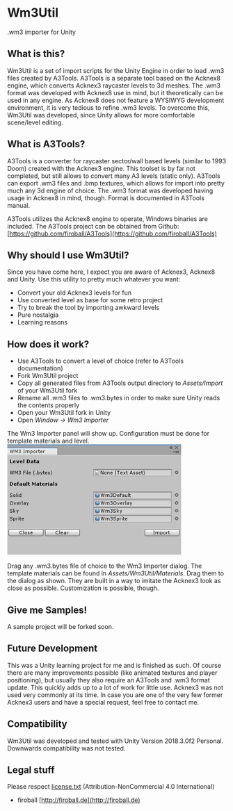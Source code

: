 # Wm3Util
.wm3 importer for Unity

## What is this?

Wm3Util is a set of import scripts for the Unity Engine in order to load .wm3 files created by A3Tools.
A3Tools is a separate tool based on the Acknex8 engine, which converts Acknex3 raycaster levels to 3d meshes.
The .wm3 format was developed with Acknex8 use in mind, but it theoretically can be used in any engine. 
As Acknex8 does not feature a WYSIWYG development environment, it is very tedious to refine .wm3 levels.
To overcome this, Wm3Util was developed, since Unity allows for more comfortable scene/level editing.


## What is A3Tools?

A3Tools is a converter for raycaster sector/wall based levels (similar to 1993 Doom) created with the Acknex3 engine.
This toolset is by far not completed, but still allows to convert many A3 levels (static only).
A3Tools can export .wm3 files and .bmp textures, which allows for import into pretty much any 3d engine of choice.
The .wm3 format was developed having usage in Acknex8 in mind, though. Format is documented in A3Tools manual.

A3Tools utilizes the Acknex8 engine to operate, Windows binaries are included. The A3Tools project can be obtained from Github: 
[https://github.com/firoball/A3Tools](https://github.com/firoball/A3Tools)


## Why should I use Wm3Util?

Since you have come here, I expect you are aware of Acknex3, Acknex8 and Unity.
Use this utility to pretty much whatever you want:

* Convert your old Acknex3 levels for fun
* Use converted level as base for some retro project
* Try to break the tool by importing awkward levels
* Pure nostalgia
* Learning reasons


## How does it work?

* Use A3Tools to convert a level of choice (refer to A3Tools documentation)
* Fork Wm3Util project
* Copy all generated files from A3Tools output directory to *Assets/Import* of your Wm3Util fork
* Rename all .wm3 files to .wm3.bytes in order to make sure Unity reads the contents properly
* Open your Wm3Util fork in Unity
* Open *Window -> Wm3 Importer*

The Wm3 Importer panel will show up. Configuration must be done for template materials and level.
![Wm3 Importer Panel](wm3panel.jpg)

Drag any .wm3.bytes file of choice to the Wm3 Importer dialog.
The template materials can be found in *Assets/Wm3Util/Materials*. Drag them to the dialog as shown.
They are built in a way to imitate the Acknex3 look as close as possible. Customization is possible, though.


## Give me Samples!

A sample project will be forked soon.


## Future Development

This was a Unity learning project for me and is finished as such.
Of course there are many improvements possible (like animated textures and player positioning), 
but usually they also require an A3Tools and .wm3 format update.
This quickly adds up to a lot of work for little use. Acknex3 was not used very commonly at its time.
In case you are one of the very few former Acknex3 users and have a special request, feel free to contact me.


## Compatibility

Wm3Util was developed and tested with Unity Version 2018.3.0f2 Personal.
Downwards compatibility was not tested.


## Legal stuff

Please respect [license.txt](license.txt) (Attribution-NonCommercial 4.0 International)

- firoball
[http://firoball.de](http://firoball.de)
